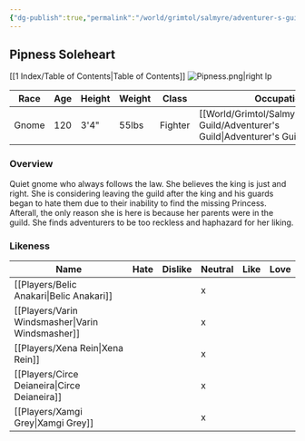 ```yaml
---
{"dg-publish":true,"permalink":"/world/grimtol/salmyre/adventurer-s-guild/pipness-soleheart/"}
---
```


## Pipness Soleheart

[[1 Index/Table of Contents\|Table of Contents]]
![Pipness.png|right lp](/img/user/Z_Attachments/Pipness.png)

| Race  | Age | Height | Weight | Class   | Occupation             | Allignment  | Pronouns | Gender | Languages                 | God   |
| ----- | --- | ------ | ------ | ------- | ---------------------- | ----------- | -------- | ------ | ------------------------- | ----- |
| Gnome | 120 | 3'4"   | 55lbs  | Fighter | [[World/Grimtol/Salmyre/Adventurer's Guild/Adventurer's Guild\|Adventurer's Guild]] | Lawful Good | She/Her  | Female | Common, Dwarvish, Gnomish | Order |
### Overview
Quiet gnome who always follows the law. She believes the king is just and right. She is considering leaving the guild after the king and his guards began to hate them due to their inability to find the missing Princess. Afterall, the only reason she is here is because her parents were in the guild. She finds adventurers to be too reckless and haphazard for her liking.

### Likeness

| Name                  | Hate | Dislike | Neutral | Like | Love |
| --------------------- | ---- | ------- | ------- | ---- | ---- |
| [[Players/Belic Anakari\|Belic Anakari]]     |      |         | x       |      |      |
| [[Players/Varin Windsmasher\|Varin Windsmasher]] |      |         | x       |      |      |
| [[Players/Xena Rein\|Xena Rein]]         |      |         | x       |      |      |
| [[Players/Circe Deianeira\|Circe Deianeira]]   |      |         | x       |      |      |
| [[Players/Xamgi Grey\|Xamgi Grey]]        |      |         | x       |      |      |
